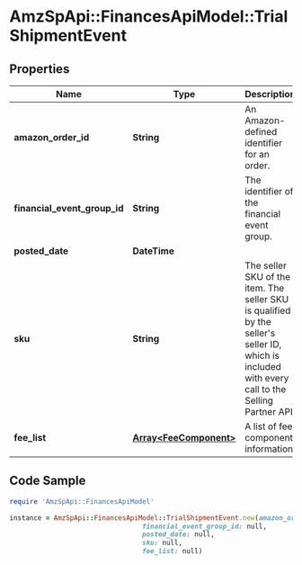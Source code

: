 # AmzSpApi::FinancesApiModel::TrialShipmentEvent

## Properties

Name | Type | Description | Notes
------------ | ------------- | ------------- | -------------
**amazon_order_id** | **String** | An Amazon-defined identifier for an order. | [optional] 
**financial_event_group_id** | **String** | The identifier of the financial event group. | [optional] 
**posted_date** | **DateTime** |  | [optional] 
**sku** | **String** | The seller SKU of the item. The seller SKU is qualified by the seller&#39;s seller ID, which is included with every call to the Selling Partner API. | [optional] 
**fee_list** | [**Array&lt;FeeComponent&gt;**](FeeComponent.md) | A list of fee component information. | [optional] 

## Code Sample

```ruby
require 'AmzSpApi::FinancesApiModel'

instance = AmzSpApi::FinancesApiModel::TrialShipmentEvent.new(amazon_order_id: null,
                                 financial_event_group_id: null,
                                 posted_date: null,
                                 sku: null,
                                 fee_list: null)
```


